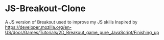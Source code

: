 # JS-Breakout-Clone
A JS version of Breakout used to improve my JS skills
Inspired by https://developer.mozilla.org/en-US/docs/Games/Tutorials/2D_Breakout_game_pure_JavaScript/Finishing_up
